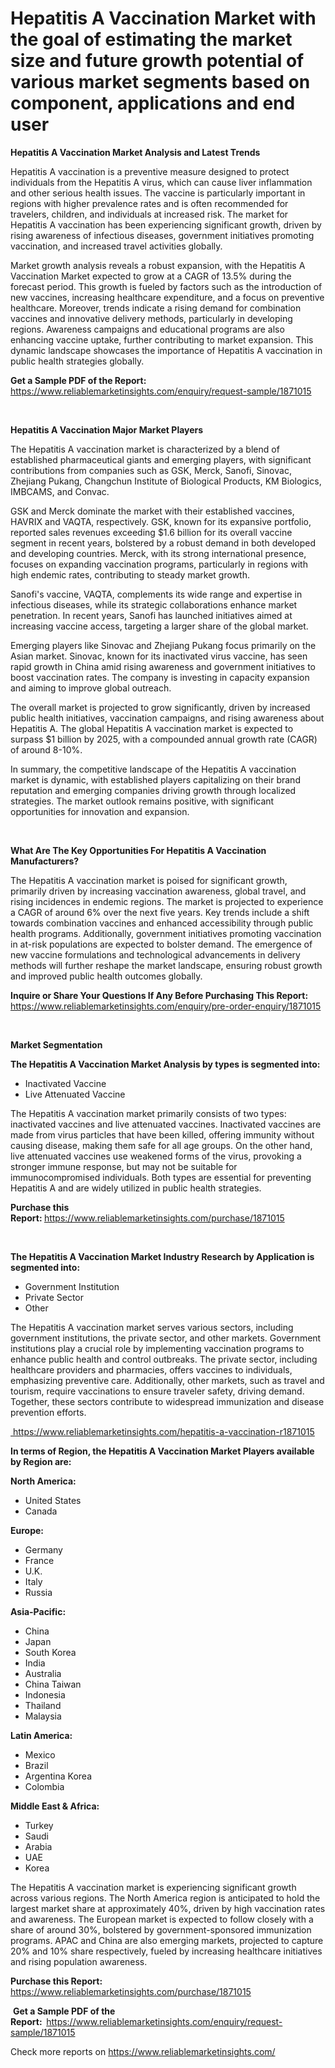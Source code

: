 <p><h1>Hepatitis A Vaccination Market with the goal of estimating the market size and future growth potential of various market segments based on component, applications and end user</h1></p><p><strong>Hepatitis A Vaccination Market Analysis and Latest Trends</strong></p>
<p><p>Hepatitis A vaccination is a preventive measure designed to protect individuals from the Hepatitis A virus, which can cause liver inflammation and other serious health issues. The vaccine is particularly important in regions with higher prevalence rates and is often recommended for travelers, children, and individuals at increased risk. The market for Hepatitis A vaccination has been experiencing significant growth, driven by rising awareness of infectious diseases, government initiatives promoting vaccination, and increased travel activities globally.</p><p>Market growth analysis reveals a robust expansion, with the Hepatitis A Vaccination Market expected to grow at a CAGR of 13.5% during the forecast period. This growth is fueled by factors such as the introduction of new vaccines, increasing healthcare expenditure, and a focus on preventive healthcare. Moreover, trends indicate a rising demand for combination vaccines and innovative delivery methods, particularly in developing regions. Awareness campaigns and educational programs are also enhancing vaccine uptake, further contributing to market expansion. This dynamic landscape showcases the importance of Hepatitis A vaccination in public health strategies globally.</p></p>
<p><strong>Get a Sample PDF of the Report:&nbsp;</strong> <a href="https://www.reliablemarketinsights.com/enquiry/request-sample/1871015?utm_campaign=2252&utm_medium=2&utm_source=Github&utm_content=ia&utm_term=08032025&utm_id=hepatitis-a-vaccination">https://www.reliablemarketinsights.com/enquiry/request-sample/1871015</a></p>
<p>&nbsp;</p>
<p><strong>Hepatitis A Vaccination Major Market Players</strong></p>
<p><p>The Hepatitis A vaccination market is characterized by a blend of established pharmaceutical giants and emerging players, with significant contributions from companies such as GSK, Merck, Sanofi, Sinovac, Zhejiang Pukang, Changchun Institute of Biological Products, KM Biologics, IMBCAMS, and Convac.</p><p>GSK and Merck dominate the market with their established vaccines, HAVRIX and VAQTA, respectively. GSK, known for its expansive portfolio, reported sales revenues exceeding $1.6 billion for its overall vaccine segment in recent years, bolstered by a robust demand in both developed and developing countries. Merck, with its strong international presence, focuses on expanding vaccination programs, particularly in regions with high endemic rates, contributing to steady market growth.</p><p>Sanofi's vaccine, VAQTA, complements its wide range and expertise in infectious diseases, while its strategic collaborations enhance market penetration. In recent years, Sanofi has launched initiatives aimed at increasing vaccine access, targeting a larger share of the global market.</p><p>Emerging players like Sinovac and Zhejiang Pukang focus primarily on the Asian market. Sinovac, known for its inactivated virus vaccine, has seen rapid growth in China amid rising awareness and government initiatives to boost vaccination rates. The company is investing in capacity expansion and aiming to improve global outreach.</p><p>The overall market is projected to grow significantly, driven by increased public health initiatives, vaccination campaigns, and rising awareness about Hepatitis A. The global Hepatitis A vaccination market is expected to surpass $1 billion by 2025, with a compounded annual growth rate (CAGR) of around 8-10%.</p><p>In summary, the competitive landscape of the Hepatitis A vaccination market is dynamic, with established players capitalizing on their brand reputation and emerging companies driving growth through localized strategies. The market outlook remains positive, with significant opportunities for innovation and expansion.</p></p>
<p>&nbsp;</p>
<p><strong>What Are The Key Opportunities For Hepatitis A Vaccination Manufacturers?</strong></p>
<p><p>The Hepatitis A vaccination market is poised for significant growth, primarily driven by increasing vaccination awareness, global travel, and rising incidences in endemic regions. The market is projected to experience a CAGR of around 6% over the next five years. Key trends include a shift towards combination vaccines and enhanced accessibility through public health programs. Additionally, government initiatives promoting vaccination in at-risk populations are expected to bolster demand. The emergence of new vaccine formulations and technological advancements in delivery methods will further reshape the market landscape, ensuring robust growth and improved public health outcomes globally.</p></p>
<p><strong>Inquire or Share Your Questions If Any Before Purchasing This Report:</strong> <a href="https://www.reliablemarketinsights.com/enquiry/pre-order-enquiry/1871015?utm_campaign=2252&utm_medium=2&utm_source=Github&utm_content=ia&utm_term=08032025&utm_id=hepatitis-a-vaccination">https://www.reliablemarketinsights.com/enquiry/pre-order-enquiry/1871015</a></p>
<p>&nbsp;</p>
<p><strong>Market Segmentation</strong></p>
<p><strong>The Hepatitis A Vaccination Market Analysis by types is segmented into:</strong></p>
<p><ul><li>Inactivated Vaccine</li><li>Live Attenuated Vaccine</li></ul></p>
<p><p>The Hepatitis A vaccination market primarily consists of two types: inactivated vaccines and live attenuated vaccines. Inactivated vaccines are made from virus particles that have been killed, offering immunity without causing disease, making them safe for all age groups. On the other hand, live attenuated vaccines use weakened forms of the virus, provoking a stronger immune response, but may not be suitable for immunocompromised individuals. Both types are essential for preventing Hepatitis A and are widely utilized in public health strategies.</p></p>
<p><strong>Purchase this Report:&nbsp;</strong><a href="https://www.reliablemarketinsights.com/purchase/1871015?utm_campaign=2252&utm_medium=2&utm_source=Github&utm_content=ia&utm_term=08032025&utm_id=hepatitis-a-vaccination">https://www.reliablemarketinsights.com/purchase/1871015</a></p>
<p>&nbsp;</p>
<p><strong>The Hepatitis A Vaccination Market Industry Research by Application is segmented into:</strong></p>
<p><ul><li>Government Institution</li><li>Private Sector</li><li>Other</li></ul></p>
<p><p>The Hepatitis A vaccination market serves various sectors, including government institutions, the private sector, and other markets. Government institutions play a crucial role by implementing vaccination programs to enhance public health and control outbreaks. The private sector, including healthcare providers and pharmacies, offers vaccines to individuals, emphasizing preventive care. Additionally, other markets, such as travel and tourism, require vaccinations to ensure traveler safety, driving demand. Together, these sectors contribute to widespread immunization and disease prevention efforts.</p></p>
<p><a href="https://www.reliablemarketinsights.com/hepatitis-a-vaccination-r1871015?utm_campaign=2252&utm_medium=2&utm_source=Github&utm_content=ia&utm_term=08032025&utm_id=hepatitis-a-vaccination">&nbsp;https://www.reliablemarketinsights.com/hepatitis-a-vaccination-r1871015</a></p>
<p><strong>In terms of Region, the Hepatitis A Vaccination Market Players available by Region are:</strong></p>
<p>
    <p> <strong> North America: </strong>
        <ul>
            <li>United States</li>
            <li>Canada</li>
        </ul>
        </p> 
    <p> <strong> Europe: </strong>
        <ul>
            <li>Germany</li>
            <li>France</li>
            <li>U.K.</li>
            <li>Italy</li>
            <li>Russia</li>
        </ul>
        </p> 
    <p> <strong> Asia-Pacific: </strong>
        <ul>
            <li>China</li>
            <li>Japan</li>
            <li>South Korea</li>
            <li>India</li>
            <li>Australia</li>
            <li>China Taiwan</li>
            <li>Indonesia</li>
            <li>Thailand</li>
            <li>Malaysia</li>
        </ul>
        </p> 
    <p> <strong> Latin America: </strong>
        <ul>
            <li>Mexico</li>
            <li>Brazil</li>
            <li>Argentina Korea</li>
            <li>Colombia</li>
        </ul>
        </p> 
    <p> <strong> Middle East & Africa: </strong>
        <ul>
            <li>Turkey</li>
            <li>Saudi</li>
            <li>Arabia</li>
            <li>UAE</li>
            <li>Korea</li>
        </ul>
    </p>
    </p>
<p><p>The Hepatitis A vaccination market is experiencing significant growth across various regions. The North America region is anticipated to hold the largest market share at approximately 40%, driven by high vaccination rates and awareness. The European market is expected to follow closely with a share of around 30%, bolstered by government-sponsored immunization programs. APAC and China are also emerging markets, projected to capture 20% and 10% share respectively, fueled by increasing healthcare initiatives and rising population awareness.</p></p>
<p><strong>Purchase this Report: </strong><a href="https://www.reliablemarketinsights.com/purchase/1871015?utm_campaign=2252&utm_medium=2&utm_source=Github&utm_content=ia&utm_term=08032025&utm_id=hepatitis-a-vaccination">https://www.reliablemarketinsights.com/purchase/1871015</a></p>
<p>&nbsp;<strong>Get a Sample PDF of the Report:&nbsp;&nbsp;</strong><a href="https://www.reliablemarketinsights.com/enquiry/request-sample/1871015?utm_campaign=2252&utm_medium=2&utm_source=Github&utm_content=ia&utm_term=08032025&utm_id=hepatitis-a-vaccination">https://www.reliablemarketinsights.com/enquiry/request-sample/1871015</a></p>
<p><strong></strong></p>
<p>Check more reports on <a href="https://www.reliablemarketinsights.com/?utm_campaign=2252&utm_medium=2&utm_source=Github&utm_content=ia&utm_term=08032025&utm_id=hepatitis-a-vaccination">https://www.reliablemarketinsights.com/</a></p>